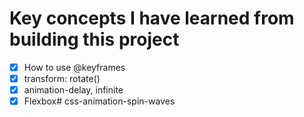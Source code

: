 # Key concepts I have learned from building this project

- [x] How to use @keyframes 
- [x] transform: rotate()
- [x] animation-delay, infinite
- [x] Flexbox# css-animation-spin-waves
